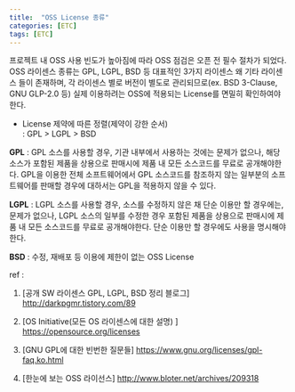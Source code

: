 ```yaml
---
title:  "OSS License 종류"
categories: [ETC]
tags: [ETC]
---
```


프로젝트 내 OSS 사용 빈도가 높아짐에 따라 OSS 점검은 오픈 전 필수 절차가 되었다.  
OSS 라이센스 종류는 GPL, LGPL, BSD 등 대표적인 3가지 라이센스 왜 기타 라이센스 들이 존재하며,
각 라이센스 별로 버전이 별도로 관리되므로(ex. BSD 3-Clause, GNU GLP-2.0 등) 실제 이용하려는 OSS에
적용되는 License를 면밀히 확인하여야 한다.   
 
- License 제약에 따른 정렬(제약이 강한 순서)  
    : GPL > LGPL > BSD  
 
**GPL** : GPL 소스를 사용할 경우, 기관 내부에서 사용하는 것에는 문제가 없으나, 해당 소스가 포함된 제품을 상용으로 판매시에
         제품 내 모든 소스코드를 무료로 공개해야한다. GPL을 이용한 전체 소프트웨어에서 GPL 소스코드를 참조하지 않는 일부분의
         소프트웨어를 판매할 경우에 대하서는 GPL을 적용하지 않을 수 있다.  
   
**LGPL** : LGPL 소스를 사용할 경우, 소스를 수정하지 않은 채 단순 이용만 할 경우에는, 문제가 없으나, LGPL 소스의 일부를 수정한 경우
           포함된 제품을 상용으로 판매시에 제품 내 모든 소스코드를 무료로 공개해야한다. 단순 이용만 할 경우에도 사용을 명시해야한다.  
 
**BSD** :  수정, 재배포 등 이용에 제한이 없는 OSS License  
 
 
ref :  
1) [공개 SW 라이센스  GPL, LGPL, BSD 정리 블로그] http://darkpgmr.tistory.com/89  
 
2) [OS Initiative(모든 OS 라이센스에 대한 설명) ] https://opensource.org/licenses  
   
3) [GNU GPL에 대한 빈번한 질문들] https://www.gnu.org/licenses/gpl-faq.ko.html  
   
4) [한눈에 보는 OSS 라이선스] http://www.bloter.net/archives/209318  
 

